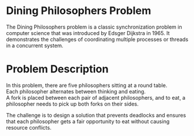 

# Dining Philosophers Problem
The Dining Philosophers problem is a classic synchronization problem in computer science that was introduced by Edsger Dijkstra in 1965. It demonstrates the challenges of coordinating multiple processes or threads in a concurrent system.

# Problem Description
In this problem, there are five philosophers sitting at a round table. <br>
Each philosopher alternates between thinking and eating. <br> 
A fork is placed between each pair of adjacent philosophers, and to eat, a philosopher needs to pick up both forks on their sides. <br>

The challenge is to design a solution that prevents deadlocks and ensures that each philosopher gets a fair opportunity to eat without causing resource conflicts.
